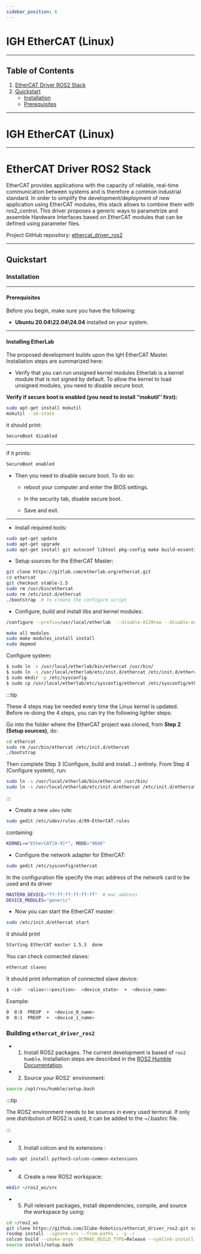 ```yaml
---
sidebar_position: 6
---
```


# IGH EtherCAT (Linux)
---
## Table of Contents
1. [EtherCAT Driver ROS2 Stack](#ethercat-driver-ros2-stack)
2. [Quickstart](#quickstart)
   - [Installation](#installation)
   - [Prerequisites](#prerequisites)
---

#  IGH EtherCAT (Linux)
---
#  EtherCAT Driver ROS2 Stack

EtherCAT provides applications with the capacity of reliable, real-time communication between systems and is therefore a common industrial standard. In order to simplify the development/deployment of new application using EtherCAT modules, this stack allows to combine them with ros2_control. This driver proposes a generic ways to parametrize and assemble Hardware Interfaces based on EtherCAT modules that can be defined using parameter files.

Project GitHub repository: [ethercat_driver_ros2](https://github.com/ICube-Robotics/ethercat_driver_ros2)

---
## Quickstart

### Installation

---
#### Prerequisites
Before you begin, make sure you have the following:
- **Ubuntu 20.04\22.04\24.04** installed on your system.
---

#### Installing EtherLab

The proposed development builds upon the IgH EtherCAT Master. Installation steps are summarized here:
- Verify that you can run unsigned kernel modules
Etherlab is a kernel module that is not signed by default. To allow the kernel to load unsigned modules, you need to disable secure boot.

**Verify if secure boot is enabled (you need to install ‘’mokutil’’ first):**
``` bash
sudo apt-get install mokutil
mokutil --sb-state
```

it should print:
``` bash
SecureBoot disabled
```

---
if it prints:
``` bash
SecureBoot enabled
```


- Then you need to disable secure boot. To do so:

    - reboot your computer and enter the BIOS settings.

    - In the security tab, disable secure boot.

    - Save and exit.
---

- Install required tools:

``` bash
sudo apt-get update
sudo apt-get upgrade
sudo apt-get install git autoconf libtool pkg-config make build-essential net-tools
```

- Setup sources for the EtherCAT Master:

``` bash
git clone https://gitlab.com/etherlab.org/ethercat.git
cd ethercat
git checkout stable-1.5
sudo rm /usr/bin/ethercat
sudo rm /etc/init.d/ethercat
./bootstrap  # to create the configure script
```

- Configure, build and install libs and kernel modules:

``` bash
/configure --prefix=/usr/local/etherlab  --disable-8139too --disable-eoe --enable-generic

make all modules
sudo make modules_install install
sudo depmod
```

Configure system:

``` bash
$ sudo ln -s /usr/local/etherlab/bin/ethercat /usr/bin/
$ sudo ln -s /usr/local/etherlab/etc/init.d/ethercat /etc/init.d/ethercat
$ sudo mkdir -p /etc/sysconfig
$ sudo cp /usr/local/etherlab/etc/sysconfig/ethercat /etc/sysconfig/ethercat
```

:::tip

These 4 steps may be needed every time the Linux kernel is updated. Before re-doing the 4 steps, you can try the following lighter steps:

Go into the folder where the EtherCAT project was cloned, from **Step 2 (Setup sources)**, do:

```bash
cd ethercat
sudo rm /usr/bin/ethercat /etc/init.d/ethercat
./bootstrap
```
Then complete Step 3 (Configure, build and install…) entirely. From Step 4 (Configure system), run:

```bash
sudo ln -s /usr/local/etherlab/bin/ethercat /usr/bin/
sudo ln -s /usr/local/etherlab/etc/init.d/ethercat /etc/init.d/ethercat
```
:::

- Create a new `udev` rule:

``` bash
sudo gedit /etc/udev/rules.d/99-EtherCAT.rules
```

containing:

``` bash
KERNEL=="EtherCAT[0-9]*", MODE="0666"
```

- Configure the network adapter for EtherCAT:

``` bash
sudo gedit /etc/sysconfig/ethercat
```
In the configuration file specify the mac address of the network card to be used and its driver

``` bash
MASTER0_DEVICE="ff:ff:ff:ff:ff:ff"  # mac address
DEVICE_MODULES="generic"
```

- Now you can start the EtherCAT master:

``` bash 
sudo /etc/init.d/ethercat start
```
it should print
``` bash 
Starting EtherCAT master 1.5.3  done
```

You can check connected slaves:
``` bash 
ethercat slaves
```
It should print information of connected slave device:

``` bash 
$ <id>  <alias>:<position>  <device_state>  +  <device_name>
```

Example:
``` bash 
0  0:0  PREOP  +  <device_0_name>
0  0:1  PREOP  +  <device_1_name>
```

### Building `ethercat_driver_ros2`
- 1. Install ROS2 packages. The current development is based of `ros2 humble`. Installation steps are described in the [ROS2 Humble Documentation](https://docs.ros.org/en/humble/Installation.html).

- 2. Source your ROS2` environment:

``` bash
source /opt/ros/humble/setup.bash
```
:::tip

The ROS2 environment needs to be sources in every used terminal. 
If only one distribution of ROS2 is used, it can be added to the ~/.bashrc file.

:::

- 3. Install colcon and its extensions :
``` bash
sudo apt install python3-colcon-common-extensions
```

- 4. Create a new ROS2 workspace:
``` bash
mkdir ~/ros2_ws/src
```

- 5. Pull relevant packages, install dependencies, compile, and source the workspace by using:
``` bash
cd ~/ros2_ws
git clone https://github.com/ICube-Robotics/ethercat_driver_ros2.git src/ethercat_driver_ros2
rosdep install --ignore-src --from-paths . -y -r
colcon build --cmake-args -DCMAKE_BUILD_TYPE=Release --symlink-install
source install/setup.bash
```
